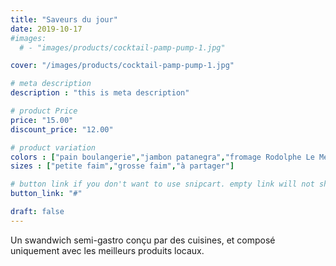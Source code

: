 ```yaml
---
title: "Saveurs du jour"
date: 2019-10-17
#images: 
  # - "images/products/cocktail-pamp-pump-1.jpg"

cover: "/images/products/cocktail-pamp-pump-1.jpg"

# meta description
description : "this is meta description"

# product Price
price: "15.00"
discount_price: "12.00"

# product variation
colors : ["pain boulangerie","jambon patanegra","fromage Rodolphe Le Meunier"]
sizes : ["petite faim","grosse faim","à partager"]

# button link if you don't want to use snipcart. empty link will not show button
button_link: "#"

draft: false
---
```


Un swandwich semi-gastro conçu par des cuisines, et composé uniquement avec les meilleurs produits locaux.
